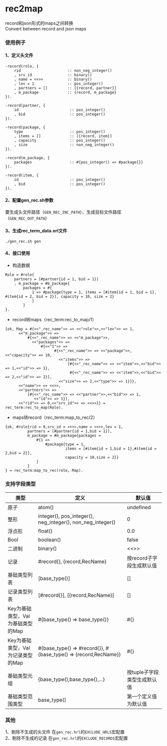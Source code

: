 rec2map
=====

record和json形式的maps之间转换  
Convert between record and json maps

### 使用例子

#### 1、定义头文件

```
-record(role, {
    rid                     :: non_neg_integer()
    , srv_id                :: binary()
    , name = <<>>           :: binary()
    , lev = 1               :: pos_integer()
    , partners = []         :: [{record, partner}]
    , m_package             :: {record, m_package}
}).

-record(partner, {
    id                       :: pos_integer()
    , bid                    :: pos_integer()
}).

-record(package, {
    type                     :: pos_integer()
    , items = []             :: [{record, item}]
    , capacity               :: pos_integer()
    , size                   :: non_neg_integer()
}).

-record(m_package, {
    packages                 :: #{pos_integer() => #package{}}
}).

-record(item, {
    id                       :: pos_integer()
    , bid                    :: pos_integer()
}).
```

#### 2、配置gen_rec.sh参数

要生成头文件路径（`GEN_REC_INC_PATH`）、生成目标文件路径（`GEN_REC_OUT_PATH`）

#### 3、生成rec_term_data.erl文件

```./gen_rec.sh gen```

#### 4、接口使用

* 构造数据

```
Role = #role{
    partners = [#partner{id = 1, bid = 1}]
    , m_package = #m_package{
        packages = #{
            1 => #package{type = 1, items = [#item{id = 1, bid = 1}, #item{id = 2, bid = 2}], capacity = 10, size = 2}
            }
        }
}.
```

* record转maps（rec_term:rec_to_map/1）

```
{ok, Map = #{<<"_rec_name">> => <<"role">>,<<"lev">> => 1,
      <<"m_package">> =>
          #{<<"_rec_name">> => <<"m_package">>,
            <<"packages">> =>
                #{<<"1">> =>
                      #{<<"_rec_name">> => <<"package">>,<<"capacity">> => 10,
                        <<"items">> =>
                            [#{<<"_rec_name">> => <<"item">>,<<"bid">> => 1,<<"id">> => 1},
                             #{<<"_rec_name">> => <<"item">>,<<"bid">> => 2,<<"id">> => 2}],
                        <<"size">> => 2,<<"type">> => 1}}},
      <<"name">> => <<>>,
      <<"partners">> =>
          [#{<<"_rec_name">> => <<"partner">>,<<"bid">> => 1,
             <<"id">> => 1}],
      <<"rid">> => 0,<<"srv_id">> => <<>>}} = rec_term:rec_to_map(Role).
```

* maps转record（rec_term:map_to_rec/2）

```
{ok, #role{rid = 0,srv_id = <<>>,name = <<>>,lev = 1,
          partners = [#partner{id = 1,bid = 1}],
          m_package = #m_package{packages = 
              #{1 =>
                  #package{type = 1,
                           items = [#item{id = 1,bid = 1},#item{id = 2,bid = 2}],
                           capacity = 10,size = 2}}
              }
          }
} = rec_term:map_to_rec(role, Map).
```

### 支持字段类型

| 类型                    | 定义                                                          | 默认值              |
|-----------------------|-------------------------------------------------------------|------------------|
| 原子                    | atom()                                                      | undefined        |
| 整形                    | integer(), pos_integer(), neg_integer(), non_neg_integer()  | 0                |
| 浮点形                   | float()                                                     | 0.0              |
| Bool                  | boolean()                                                   | false            |
| 二进制                   | binary()                                                    | <<>>             | 
| 记录                    | #record{}, {record,RecName}     | 按record子字段生成默认值  |
| 基础类型列表                | [base_type()]                                               | []               |
| 记录类型列表                | [#record{}], [{record,RecName}] | []               |
| Key为基础类型，Val为基础类型的Map | #{base_type() => base_type()}                               | #{}              |
| Key为基础类型，Val为记录类型的Map | #{base_type() => #record{}}, #{base_type() => {record,RecName}} | #{}              |
| 基础类型元组                | {base_type(),base_type(),...}                               | 按tuple子字段类型生成默认值 |
| 基础类型范围类型              | base_type()  | 第一个定义值为默认值       |

### 其他

1、剔除不生成的头文件 在`gen_rec.hrl`的`EXCLUDE_HRLS`宏配置  
2、剔除不生成的记录 在`gen_rec.hrl`的`EXCLUDE_RECORDS`宏配置  